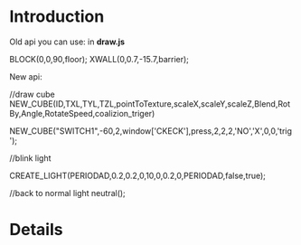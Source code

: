 # Introduction #

Old api you can use:
in **draw.js**

BLOCK(0,0,90,floor);
XWALL(0,0.7,-15.7,barrier);

New api:

//draw cube
NEW\_CUBE(ID,TXL,TYL,TZL,pointToTexture,scaleX,scaleY,scaleZ,Blend,RotBy,Angle,RotateSpeed,coalizion\_triger)

NEW\_CUBE("SWITCH1",-60,2,window['CKECK'],press,2,2,2,'NO','X',0,0,'trig');

//blink light

CREATE\_LIGHT(PERIODAD,0.2,0.2,0,10,0,0.2,0,PERIODAD,false,true);

//back to normal light
neutral();


# Details #